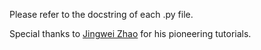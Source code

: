Please refer to the docstring of each .py file.  

Special thanks to [Jingwei Zhao](https://github.com/zhaojw1998) for his pioneering tutorials.  
